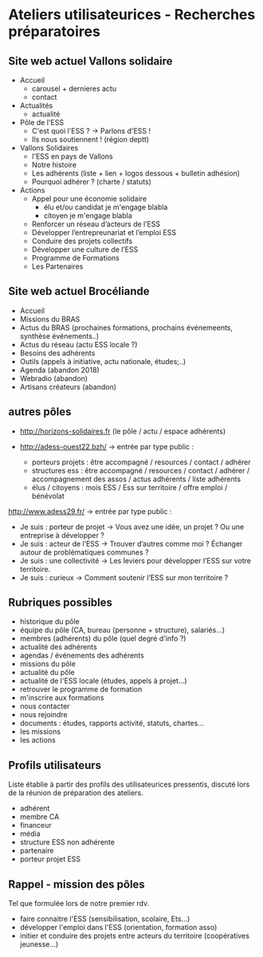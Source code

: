 # Ateliers utilisateurices - Recherches préparatoires

## Site web actuel Vallons solidaire

- Accueil
  - carousel + dernieres actu
  - contact
- Actualités
  - actualité
- Pôle de l'ESS
  - C'est quoi l'ESS ? -> Parlons d'ESS !
  - Ils nous soutiennent ! (région deptt)
- Vallons Solidaires
  - l'ESS en pays de Vallons
  - Notre histoire
  - Les adhérents (liste + lien + logos dessous + bulletin adhésion)
  - Pourquoi adhérer ? (charte / statuts)
- Actions
  - Appel pour une économie solidaire
    - élu et/ou candidat je m'engage blabla
    - citoyen je m'engage blabla
  - Renforcer un réseau d’acteurs de l’ESS
  - Développer l’entrepreunariat et l’emploi ESS
  - Conduire des projets collectifs
  - Développer une culture de l’ESS
  - Programme de Formations
  - Les Partenaires

## Site web actuel Brocéliande

- Accueil
- Missions du BRAS
- Actus du BRAS (prochaines formations, prochains événemeents, synthèse événements..)
- Actus du réseau (actu ESS locale ?)
- Besoins des adhérents
- Outils (appels à initiative, actu nationale, études;..)
- Agenda (abandon 2018)
- Webradio (abandon)
- Artisans créateurs (abandon)

## autres pôles
- http://horizons-solidaires.fr (le pôle / actu / espace adhérents)


- http://adess-ouest22.bzh/ -> entrée par type public :
  - porteurs projets : être accompagné / resources / contact / adhérer
  - structures ess : être accompagné / resources / contact / adhérer / accompagnement des assos / actus adhérents / liste adhérents
  - élus / citoyens : mois ESS / Ess sur territoire / offre emploi / bénévolat

http://www.adess29.fr/ -> entrée par type public :
- Je suis : porteur de projet -> Vous avez une idée, un projet ? Ou une entreprise à développer ?
- Je suis : acteur de l’ESS -> Trouver d’autres comme moi ? Échanger autour de problématiques communes ?
- Je suis : une collectivité -> Les leviers pour développer l’ESS sur votre territoire.
- Je suis : curieux -> Comment soutenir l’ESS sur mon territoire ?

## Rubriques possibles

- historique du pôle
- équipe du pôle (CA, bureau (personne + structure), salariés...)
- membres (adhérents) du pôle (quel degré d'info ?)
- actualité des adhérents
- agendas / événements des adhérents
- missions du pôle
- actualité du pôle
- actualité de l'ESS locale (études, appels à projet...)
- retrouver le programme de formation
- m'inscrire aux formations
- nous contacter
- nous rejoindre
- documents : études, rapports activité, statuts, chartes...
- les missions
- les actions


## Profils utilisateurs

Liste établie à partir des profils des utilisateurices pressentis, discuté lors de la réunion de préparation des ateliers.

- adhérent
- membre CA
- financeur
- média
- structure ESS non adhérente
- partenaire
- porteur projet ESS

## Rappel - mission des pôles

Tel que formulée lors de notre premier rdv.

- faire connaitre l'ESS (sensibilisation, scolaire, Ets...)
- développer l'emploi dans l'ESS (orientation, formation asso)
- initier et conduire des projets entre acteurs du territoire (coopératives jeunesse...)